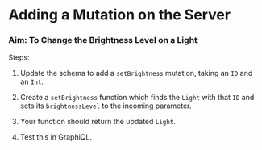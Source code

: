 # Adding a Mutation on the Server

### Aim: To Change the Brightness Level on a Light

Steps:

1. Update the schema to add a `setBrightness` mutation, taking an `ID` and an `Int`.

2. Create a `setBrightness` function which finds the `Light` with that `ID`
  and sets its `brightnessLevel` to the incoming parameter.

3. Your function should return the updated `Light`.

4. Test this in GraphiQL.


